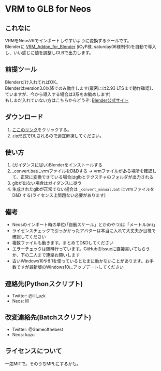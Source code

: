 # VRM to GLB for Neos

## これなに

VRMをNeosVRでインポートしやすいように変換するツールです。  
Blenderに [VRM_Addon_for_Blender](https://vrm-addon-for-blender.info/) (iCyP様, saturday06様制作)を自動で導入し、いい感じに値を調整しGLBで出力します。

## 前提ツール

Blenderだけ入れてればOK。  
Blenderはversion3.0以降でのみ動作します(厳密には2.93 LTSまで動作確認していますが、今から導入する場合は3系をお勧めします)  
もしまだ入れていない方はこちらからどうぞ: [Blender公式サイト](https://www.blender.org/download/release/Blender3.4/blender-3.4.1-windows-x64.msi/)

## ダウンロード

1. [ここのリンク](https://github.com/kazu0617/vrmtoglb_autoconvert/archive/refs/heads/master.zip)をクリックする。
2. zip形式でDLされるので適宜解凍してください。

## 使い方

1. (ガイダンスに従い)Blenderをインストールする
2. _convert.batにvrmファイルをD&Dする -> vrmファイルがある場所を確認して、正常に変換できている場合はglbとテクスチャのフォルダが出力される
3. glbが出ない場合はガイダンスに従う
4. 生成されたglbが正常でない場合は `_convert_manual.bat` にvrmファイルを D&D する(ライセンス上問題ない必要があります)

## 備考

- Neosのインポート時の単位(「自動スケール」とかのやつ)は「メートル(m)」
- ライセンスチェックで引っかかったアバターは本当に入れて大丈夫か目視で確認してください
- 複数ファイルも動きます。まとめてD&Dしてください
- エラーチェックは随時行っています。GitHubのIssueに直接書いてもらうか、下の二人まで連絡お願いします
- 古いWindows10や8.1を使っているとたまに動かないことがあります。お手数ですが最新版のWindows10にアップデートしてください

## 連絡先(Pythonスクリプト)

- Twitter: @lill_azk  
- Neos: lill

## 改変連絡先(Batchスクリプト)

- Twitter: @Gameofthebest
- Neos: kazu

## ライセンスについて

一応MITで。そのうちMPLにするかも。
